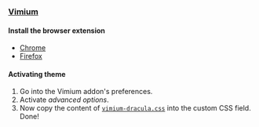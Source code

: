 ### [Vimium](https://vimium.github.io/)

#### Install the browser extension

* [Chrome](https://chrome.google.com/webstore/detail/vimium/dbepggeogbaibhgnhhndojpepiihcmeb)
* [Firefox](https://addons.mozilla.org/en-US/firefox/addon/vimium-ff/)

#### Activating theme

1. Go into the Vimium addon's preferences.
1. Activate *advanced options*.
1. Now copy the content of [`vimium-dracula.css`](https://raw.githubusercontent.com/dracula/vimium/master/vimium-dracula.css) into the custom CSS field. Done!
